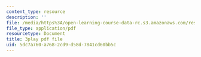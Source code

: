 ```yaml
---
content_type: resource
description: ''
file: /media/https%3A/open-learning-course-data-rc.s3.amazonaws.com/res-3-004-visualizing-materials-science-fall-2017/5dc7a760a7682cd9d58d7841cd60bb5c_pRmUADgEf98.pdf
file_type: application/pdf
resourcetype: Document
title: 3play pdf file
uid: 5dc7a760-a768-2cd9-d58d-7841cd60bb5c
---
```

